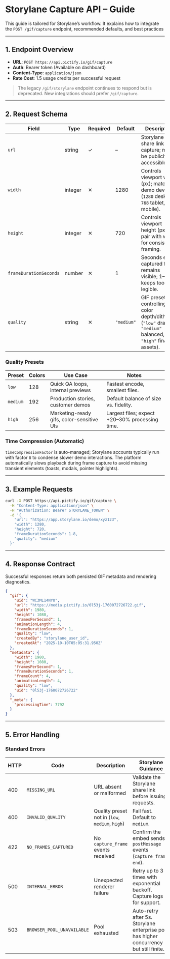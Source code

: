 # Storylane Capture API –  Guide

This guide is tailored for Storylane’s  workflow. It explains how to integrate the `POST /gif/capture` endpoint, recommended defaults, and best practices

---

## 1. Endpoint Overview

- **URL**: `POST https://api.pictify.io/gif/capture`
- **Auth**: Bearer token (Available on dashboard)
- **Content-Type**: `application/json`
- **Rate Cost**: 1.5 usage credits per successful request

> The legacy `/gif/storylane` endpoint continues to respond but is deprecated. New integrations should prefer `/gif/capture`.

---

## 2. Request Schema

| Field | Type | Required | Default | Description |
|-------|------|----------|---------|-------------|
| `url` | string | ✓ | – | Storylane share link to capture; must be publicly accessible. |
| `width` | integer | ✕ | 1280 | Controls viewport width (px); match demo device (`1280` desktop, `768` tablet, `414` mobile). |
| `height` | integer | ✕ | 720 | Controls viewport height (px); pair with width for consistent framing. |
| `frameDurationSeconds` | number | ✕ | 1 | Seconds each captured frame remains visible; 1–2s keeps tooltips legible. |
| `quality` | string | ✕ | `"medium"` | GIF preset controlling color depth/dithering (`"low"` drafts, `"medium"` balanced, `"high"` final assets). |

### Quality Presets

| Preset | Colors | Use Case | Notes |
|--------|--------|----------|-------|
| `low` | 128 | Quick QA loops, internal previews | Fastest encode, smallest files. |
| `medium` | 192 | Production stories, customer demos | Default balance of size vs. fidelity. |
| `high` | 256 | Marketing-ready gifs, color-sensitive UIs | Largest files; expect +20–30% processing time. |

### Time Compression (Automatic)

`timeCompressionFactor` is auto-managed; Storylane accounts typically run with factor `8` to condense slower demo interactions. The platform automatically slows playback during frame capture to avoid missing transient elements (toasts, modals, pointer highlights).

---

## 3. Example Requests


```bash
curl -X POST https://api.pictify.io/gif/capture \
  -H "Content-Type: application/json" \
  -H "Authorization: Bearer STORYLANE_TOKEN" \
  -d '{
    "url": "https://app.storylane.io/demo/xyz123",
    "width": 1280,
    "height": 720,
    "frameDurationSeconds": 1.8,
    "quality": "medium"
  }'
```


---

## 4. Response Contract

Successful responses return both persisted GIF metadata and rendering diagnostics.

```json
{
  "gif": {
    "uid": "WC3ML14NYO",
    "url": "https://media.pictify.io/0l53j-1760072726722.gif",
    "width": 1980,
    "height": 1080,
    "framesPerSecond": 1,
    "animationLength": 4,
    "frameDurationSeconds": 1,
    "quality": "low",
    "createdBy": "storylane_user_id",
    "createdAt": "2025-10-10T05:05:31.950Z"
  },
  "metadata": {
    "width": 1980,
    "height": 1080,
    "framesPerSecond": 1,
    "frameDurationSeconds": 1,
    "frameCount": 4,
    "animationLength": 4,
    "quality": "low",
    "uid": "0l53j-1760072726722"
  },
  "_meta": {
    "processingTime": 7792
  }
}
```

---

## 5. Error Handling

### Standard Errors

| HTTP | Code | Description | Storylane Guidance |
|------|------|-------------|---------------------|
| 400 | `MISSING_URL` | URL absent or malformed | Validate the Storylane share link before issuing requests. |
| 400 | `INVALID_QUALITY` | Quality preset not in (`low`, `medium`, `high`) | Fail fast. Default to `medium`. |
| 422 | `NO_FRAMES_CAPTURED` | No `capture_frame` events received | Confirm the embed sends `postMessage` events (`capture_frame`, `end`). |
| 500 | `INTERNAL_ERROR` | Unexpected renderer failure | Retry up to 3 times with exponential backoff. Capture logs for support. |
| 503 | `BROWSER_POOL_UNAVAILABLE` | Pool exhausted | Auto-retry after 5s. Storylane enterprise pool has higher concurrency but still finite. |

